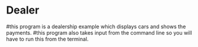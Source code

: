# Dealer
#this program is a dealership example which displays cars and shows the payments.
#this program also takes input from the command line so you will have to run this from the terminal.
